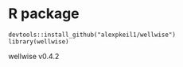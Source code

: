 # R package

    devtools::install_github("alexpkeil1/wellwise")
    library(wellwise)



wellwise v0.4.2